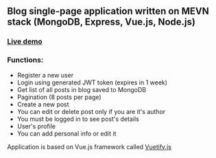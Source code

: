 ## Blog single-page application written on MEVN stack (MongoDB, Express, Vue.js, Node.js)

### [Live demo](https://warm-castle-13681.herokuapp.com/)

### Functions:

* Register a new user
* Login using generated JWT token (expires in 1 week)
* Get list of all posts in blog saved to MongoDB
* Pagination (8 posts per page)
* Create a new post
* You can edit or delete post only if you are it's author
* You must be logged in to see post's details
* User's profile
* You can add personal info or edit it

Application is based on Vue.js framework called [Vuetify.js](https://vuetifyjs.com/en/)